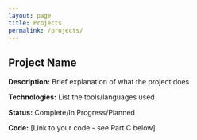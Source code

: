 ```yaml
---
layout: page
title: Projects
permalink: /projects/
---
```


## Project Name

**Description:** Brief explanation of what the project does

**Technologies:** List the tools/languages used

**Status:** Complete/In Progress/Planned

**Code:** [Link to your code - see Part C below]
